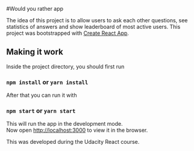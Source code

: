#Would you rather app

The idea of this project is to allow users to ask each other questions, see statistics of answers and show leaderboard of most active users.
This project was bootstrapped with [Create React App](https://github.com/facebook/create-react-app).

## Making it work

Inside the project directory, you should first run
### `npm install` or `yarn install`

After that you can run it with

### `npm start` or `yarn start`

This will run the app in the development mode.<br>
Now open [http://localhost:3000](http://localhost:3000) to view it in the browser.


This was developed during the Udacity React course.
